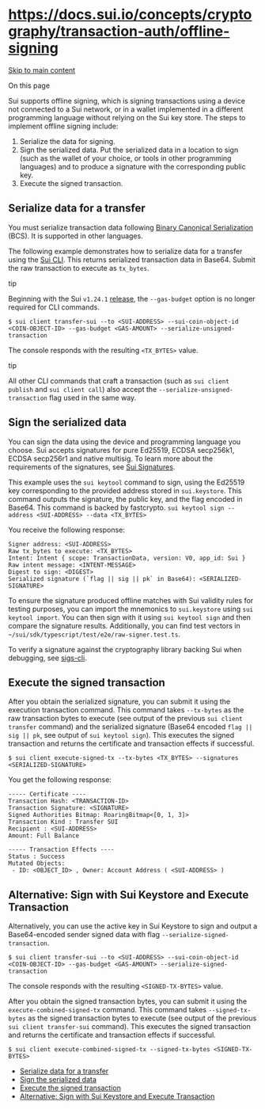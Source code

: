 # https://docs.sui.io/concepts/cryptography/transaction-auth/offline-signing

[Skip to main content](https://docs.sui.io/concepts/cryptography/transaction-auth/offline-signing#__docusaurus_skipToContent_fallback)

On this page

Sui supports offline signing, which is signing transactions using a device not connected to a Sui network, or in a wallet implemented in a different programming language without relying on the Sui key store. The steps to implement offline signing include:

1. Serialize the data for signing.
2. Sign the serialized data. Put the serialized data in a location to sign (such as the wallet of your choice, or tools in other programming languages) and to produce a signature with the corresponding public key.
3. Execute the signed transaction.

## Serialize data for a transfer [​](https://docs.sui.io/concepts/cryptography/transaction-auth/offline-signing\#serialize "Direct link to Serialize data for a transfer")

You must serialize transaction data following [Binary Canonical Serialization](https://crates.io/crates/bcs) (BCS). It is supported in other languages.

The following example demonstrates how to serialize data for a transfer using the [Sui CLI](https://docs.sui.io/references/cli). This returns serialized transaction data in Base64. Submit the raw transaction to execute as `tx_bytes`.

tip

Beginning with the Sui `v1.24.1` [release](https://github.com/MystenLabs/sui/releases/tag/mainnet-v1.24.1), the `--gas-budget` option is no longer required for CLI commands.

```codeBlockLines_p187
$ sui client transfer-sui --to <SUI-ADDRESS> --sui-coin-object-id <COIN-OBJECT-ID> --gas-budget <GAS-AMOUNT> --serialize-unsigned-transaction

```

The console responds with the resulting `<TX_BYTES>` value.

tip

All other CLI commands that craft a transaction (such as `sui client publish` and `sui client call`) also accept the `--serialize-unsigned-transaction` flag used in the same way.

## Sign the serialized data [​](https://docs.sui.io/concepts/cryptography/transaction-auth/offline-signing\#sign "Direct link to Sign the serialized data")

You can sign the data using the device and programming language you choose. Sui accepts signatures for pure Ed25519, ECDSA secp256k1, ECDSA secp256r1 and native multisig. To learn more about the requirements of the signatures, see [Sui Signatures](https://docs.sui.io/concepts/cryptography/transaction-auth/signatures).

This example uses the `sui keytool` command to sign, using the Ed25519 key corresponding to the provided address stored in `sui.keystore`. This command outputs the signature, the public key, and the flag encoded in Base64. This command is backed by fastcrypto.
`sui keytool sign --address <SUI-ADDRESS> --data <TX_BYTES>`

You receive the following response:

```codeBlockLines_p187
Signer address: <SUI-ADDRESS>
Raw tx_bytes to execute: <TX_BYTES>
Intent: Intent { scope: TransactionData, version: V0, app_id: Sui }
Raw intent message: <INTENT-MESSAGE>
Digest to sign: <DIGEST>
Serialized signature (`flag || sig || pk` in Base64): <SERIALIZED-SIGNATURE>

```

To ensure the signature produced offline matches with Sui validity rules for testing purposes, you can import the mnemonics to `sui.keystore` using `sui keytool import`. You can then sign with it using `sui keytool sign` and then compare the signature results. Additionally, you can find test vectors in `~/sui/sdk/typescript/test/e2e/raw-signer.test.ts`.

To verify a signature against the cryptography library backing Sui when debugging, see [sigs-cli](https://github.com/MystenLabs/fastcrypto/blob/4cf71bd8b3a373495beeb77ce81c27827516c218/fastcrypto-cli/src/sigs_cli.rs).

## Execute the signed transaction [​](https://docs.sui.io/concepts/cryptography/transaction-auth/offline-signing\#execute "Direct link to Execute the signed transaction")

After you obtain the serialized signature, you can submit it using the execution transaction command. This command takes `--tx-bytes` as the raw transaction bytes to execute (see output of the previous `sui client transfer` command) and the serialized signature (Base64 encoded `flag || sig || pk`, see output of `sui keytool sign`). This executes the signed transaction and returns the certificate and transaction effects if successful.

```codeBlockLines_p187
$ sui client execute-signed-tx --tx-bytes <TX_BYTES> --signatures <SERIALIZED-SIGNATURE>

```

You get the following response:

```codeBlockLines_p187
----- Certificate ----
Transaction Hash: <TRANSACTION-ID>
Transaction Signature: <SIGNATURE>
Signed Authorities Bitmap: RoaringBitmap<[0, 1, 3]>
Transaction Kind : Transfer SUI
Recipient : <SUI-ADDRESS>
Amount: Full Balance

----- Transaction Effects ----
Status : Success
Mutated Objects:
 - ID: <OBJECT_ID> , Owner: Account Address ( <SUI-ADDRESS> )

```

## Alternative: Sign with Sui Keystore and Execute Transaction [​](https://docs.sui.io/concepts/cryptography/transaction-auth/offline-signing\#alternative-sign-with-sui-keystore-and-execute-transaction "Direct link to Alternative: Sign with Sui Keystore and Execute Transaction")

Alternatively, you can use the active key in Sui Keystore to sign and output a Base64-encoded sender signed data with flag `--serialize-signed-transaction`.

```codeBlockLines_p187
$ sui client transfer-sui --to <SUI-ADDRESS> --sui-coin-object-id <COIN-OBJECT-ID> --gas-budget <GAS-AMOUNT> --serialize-signed-transaction

```

The console responds with the resulting `<SIGNED-TX-BYTES>` value.

After you obtain the signed transaction bytes, you can submit it using the `execute-combined-signed-tx` command. This command takes `--signed-tx-bytes` as the signed transaction bytes to execute (see output of the previous `sui client transfer-sui` command). This executes the signed transaction and returns the certificate and transaction effects if successful.

```codeBlockLines_p187
$ sui client execute-combined-signed-tx --signed-tx-bytes <SIGNED-TX-BYTES>

```

- [Serialize data for a transfer](https://docs.sui.io/concepts/cryptography/transaction-auth/offline-signing#serialize)
- [Sign the serialized data](https://docs.sui.io/concepts/cryptography/transaction-auth/offline-signing#sign)
- [Execute the signed transaction](https://docs.sui.io/concepts/cryptography/transaction-auth/offline-signing#execute)
- [Alternative: Sign with Sui Keystore and Execute Transaction](https://docs.sui.io/concepts/cryptography/transaction-auth/offline-signing#alternative-sign-with-sui-keystore-and-execute-transaction)